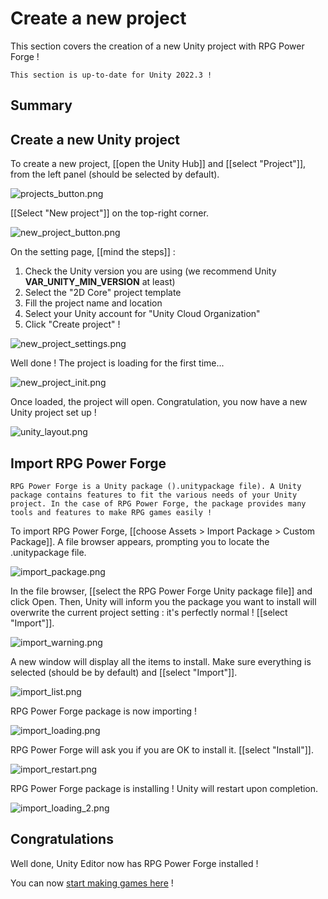 # Create a new project

This section covers the creation of a new Unity project with RPG Power Forge !

```admonish success title="Oh yeah"
This section is up-to-date for Unity 2022.3 !
```

## Summary

## Create a new Unity project

To create a new project, [[open the Unity Hub]] and [[select "Project"]], from the left panel (should be selected by default).

![projects_button.png](./../../../../media/new_project/projects_button.png)

[[Select "New project"]] on the top-right corner.

![new_project_button.png](./../../../../media/new_project/new_project_button.png)

On the setting page, [[mind the steps]] :
1. Check the Unity version you are using (we recommend Unity **VAR_UNITY_MIN_VERSION** at least)
1. Select the "2D Core" project template
1. Fill the project name and location
1. Select your Unity account for "Unity Cloud Organization"
1. Click "Create project" !

![new_project_settings.png](./../../../../media/new_project/new_project_settings.png)

Well done ! The project is loading for the first time...

![new_project_init.png](./../../../../media/new_project/new_project_init.png)

Once loaded, the project will open. Congratulation, you now have a new Unity project set up !

![unity_layout.png](./../../../../media/new_project/unity_layout.png)


## Import RPG Power Forge

```admonish summary title=".unitypackage file"
RPG Power Forge is a Unity package ().unitypackage file). A Unity package contains features to fit the various needs of your Unity project. In the case of RPG Power Forge, the package provides many tools and features to make RPG games easily !
```

To import RPG Power Forge, [[choose Assets > Import Package > Custom Package]]. A file browser appears, prompting you to locate the .unitypackage file.

![import_package.png](./../../../../media/new_project/import_package.png)

In the file browser, [[select the RPG Power Forge Unity package file]] and click Open. Then, Unity will inform you the package you want to install will overwrite the current project setting : it's perfectly normal ! [[select "Import"]].

![import_warning.png](./../../../../media/new_project/import_warning.png)

A new window will display all the items to install. Make sure everything is selected (should be by default) and [[select "Import"]].

![import_list.png](./../../../../media/new_project/import_list.png)

RPG Power Forge package is now importing !

![import_loading.png](./../../../../media/new_project/import_loading.png)

RPG Power Forge will ask you if you are OK to install it. [[select "Install"]].

![import_restart.png](./../../../../media/new_project/import_restart.png)

RPG Power Forge package is installing ! Unity will restart upon completion.

![import_loading_2.png](./../../../../media/new_project/import_loading_2.png)

## Congratulations

Well done, Unity Editor now has RPG Power Forge installed !

You can now [start making games here]() !
